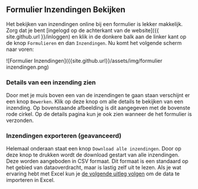 ## Formulier Inzendingen Bekijken
Het bekijken van inzendingen online bij een formulier is lekker makkelijk. Zorg dat je bent [ingelogd op de achterkant van de website]({{ site.github.url }}/inloggen) en klik in de donkere balk aan de linker kant op de knop `Formulieren` en dan `Inzendingen`. Nu komt het volgende scherm naar voren:

![Formulier Inzendingen]({{site.github.url}}/assets/img/formulier inzendingen.png)

### Details van een inzending zien
Door met je muis boven een van de inzendingen te gaan staan verschijnt er een knop `Bewerken`. Klik op deze knop om alle details te bekijken van een inzending. Op bovenstaande afbeelding is dit aangegeven met de bovenste rode cirkel. Op de details pagina kun je ook zien wanneer de het formulier is verzonden.

### Inzendingen exporteren (geavanceerd)
Helemaal onderaan staat een knop `Download alle inzendingen`. Door op deze knop te drukken wordt de download gestart van alle inzendingen. Deze worden aangeboden in CSV formaat. Dit formaat is een standaard op het gebied van dataoverdracht, maar is lastig zelf uit te lezen. Als je wat ervaring hebt met Excel kun je [de volgende uitleg volgen](https://support.office.com/nl-nl/article/Wizard-Tekst-importeren-c5b02af6-fda1-4440-899f-f78bafe41857?ui=nl-NL&rs=nl-NL&ad=NL) om de data te importeren in Excel.  
